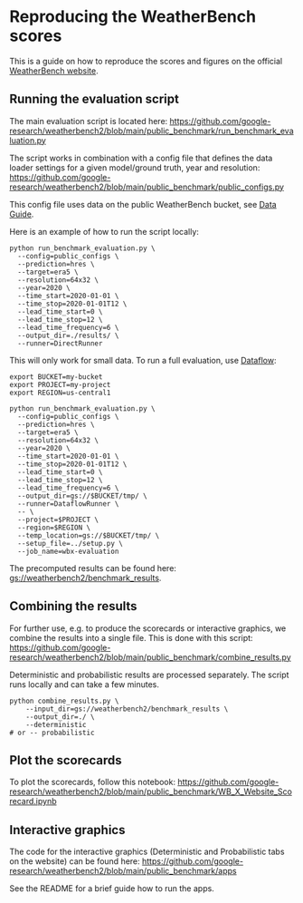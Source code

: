 # Reproducing the WeatherBench scores

This is a guide on how to reproduce the scores and figures on the official [WeatherBench website](https://sites.research.google/weatherbench/).

## Running the evaluation script

The main evaluation script is located here: https://github.com/google-research/weatherbench2/blob/main/public_benchmark/run_benchmark_evaluation.py

The script works in combination with a config file that defines the data loader settings for a given model/ground truth, year and resolution: https://github.com/google-research/weatherbench2/blob/main/public_benchmark/public_configs.py

This config file uses data on the public WeatherBench bucket, see [Data Guide](https://weatherbench2.readthedocs.io/en/latest/data-guide.html).

Here is an example of how to run the script locally:
```shell
python run_benchmark_evaluation.py \
  --config=public_configs \
  --prediction=hres \
  --target=era5 \
  --resolution=64x32 \
  --year=2020 \
  --time_start=2020-01-01 \
  --time_stop=2020-01-01T12 \
  --lead_time_start=0 \
  --lead_time_stop=12 \
  --lead_time_frequency=6 \
  --output_dir=./results/ \
  --runner=DirectRunner
```

This will only work for small data. To run a full evaluation, use [Dataflow](https://weatherbench-x.readthedocs.io/en/latest/beam_dataflow.html):
```shell
export BUCKET=my-bucket
export PROJECT=my-project
export REGION=us-central1

python run_benchmark_evaluation.py \
  --config=public_configs \
  --prediction=hres \
  --target=era5 \
  --resolution=64x32 \
  --year=2020 \
  --time_start=2020-01-01 \
  --time_stop=2020-01-01T12 \
  --lead_time_start=0 \
  --lead_time_stop=12 \
  --lead_time_frequency=6 \
  --output_dir=gs://$BUCKET/tmp/ \
  --runner=DataflowRunner \
  -- \
  --project=$PROJECT \
  --region=$REGION \
  --temp_location=gs://$BUCKET/tmp/ \
  --setup_file=../setup.py \
  --job_name=wbx-evaluation
```

The precomputed results can be found here: [gs://weatherbench2/benchmark_results](https://console.cloud.google.com/storage/browser/weatherbench2/benchmark_results).

## Combining the results
For further use, e.g. to produce the scorecards or interactive graphics, we combine the results into a single file. This is done with this script: https://github.com/google-research/weatherbench2/blob/main/public_benchmark/combine_results.py

Deterministic and probabilistic results are processed separately. The script runs locally and can take a few minutes.

```shell
python combine_results.py \
    --input_dir=gs://weatherbench2/benchmark_results \
    --output_dir=./ \
    --deterministic
# or -- probabilistic
```

## Plot the scorecards

To plot the scorecards, follow this notebook: https://github.com/google-research/weatherbench2/blob/main/public_benchmark/WB_X_Website_Scorecard.ipynb

## Interactive graphics

The code for the interactive graphics (Deterministic and Probabilistic tabs on the website) can be found here: https://github.com/google-research/weatherbench2/blob/main/public_benchmark/apps

See the README for a brief guide how to run the apps.